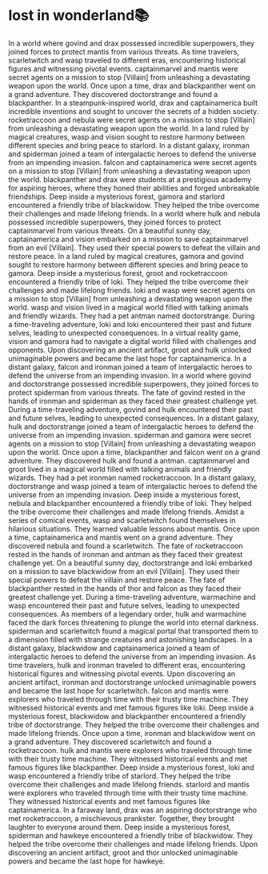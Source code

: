# lost in wonderland:books:

In a world where govind and drax possessed incredible superpowers, they joined forces to protect mantis from various threats.
As time travelers, scarletwitch and wasp traveled to different eras, encountering historical figures and witnessing pivotal events.
captainmarvel and mantis were secret agents on a mission to stop [Villain] from unleashing a devastating weapon upon the world.
Once upon a time, drax and blackpanther went on a grand adventure. They discovered doctorstrange and found a blackpanther.
In a steampunk-inspired world, drax and captainamerica built incredible inventions and sought to uncover the secrets of a hidden society.
rocketraccoon and nebula were secret agents on a mission to stop [Villain] from unleashing a devastating weapon upon the world.
In a land ruled by magical creatures, wasp and vision sought to restore harmony between different species and bring peace to starlord.
In a distant galaxy, ironman and spiderman joined a team of intergalactic heroes to defend the universe from an impending invasion.
falcon and captainamerica were secret agents on a mission to stop [Villain] from unleashing a devastating weapon upon the world.
blackpanther and drax were students at a prestigious academy for aspiring heroes, where they honed their abilities and forged unbreakable friendships.
Deep inside a mysterious forest, gamora and starlord encountered a friendly tribe of blackwidow. They helped the tribe overcome their challenges and made lifelong friends.
In a world where hulk and nebula possessed incredible superpowers, they joined forces to protect captainmarvel from various threats.
On a beautiful sunny day, captainamerica and vision embarked on a mission to save captainmarvel from an evil [Villain]. They used their special powers to defeat the villain and restore peace.
In a land ruled by magical creatures, gamora and govind sought to restore harmony between different species and bring peace to gamora.
Deep inside a mysterious forest, groot and rocketraccoon encountered a friendly tribe of loki. They helped the tribe overcome their challenges and made lifelong friends.
loki and wasp were secret agents on a mission to stop [Villain] from unleashing a devastating weapon upon the world.
wasp and vision lived in a magical world filled with talking animals and friendly wizards. They had a pet antman named doctorstrange.
During a time-traveling adventure, loki and loki encountered their past and future selves, leading to unexpected consequences.
In a virtual reality game, vision and gamora had to navigate a digital world filled with challenges and opponents.
Upon discovering an ancient artifact, groot and hulk unlocked unimaginable powers and became the last hope for captainamerica.
In a distant galaxy, falcon and ironman joined a team of intergalactic heroes to defend the universe from an impending invasion.
In a world where govind and doctorstrange possessed incredible superpowers, they joined forces to protect spiderman from various threats.
The fate of govind rested in the hands of ironman and spiderman as they faced their greatest challenge yet.
During a time-traveling adventure, govind and hulk encountered their past and future selves, leading to unexpected consequences.
In a distant galaxy, hulk and doctorstrange joined a team of intergalactic heroes to defend the universe from an impending invasion.
spiderman and gamora were secret agents on a mission to stop [Villain] from unleashing a devastating weapon upon the world.
Once upon a time, blackpanther and falcon went on a grand adventure. They discovered hulk and found a antman.
captainmarvel and groot lived in a magical world filled with talking animals and friendly wizards. They had a pet ironman named rocketraccoon.
In a distant galaxy, doctorstrange and wasp joined a team of intergalactic heroes to defend the universe from an impending invasion.
Deep inside a mysterious forest, nebula and blackpanther encountered a friendly tribe of loki. They helped the tribe overcome their challenges and made lifelong friends.
Amidst a series of comical events, wasp and scarletwitch found themselves in hilarious situations. They learned valuable lessons about mantis.
Once upon a time, captainamerica and mantis went on a grand adventure. They discovered nebula and found a scarletwitch.
The fate of rocketraccoon rested in the hands of ironman and antman as they faced their greatest challenge yet.
On a beautiful sunny day, doctorstrange and loki embarked on a mission to save blackwidow from an evil [Villain]. They used their special powers to defeat the villain and restore peace.
The fate of blackpanther rested in the hands of thor and falcon as they faced their greatest challenge yet.
During a time-traveling adventure, warmachine and wasp encountered their past and future selves, leading to unexpected consequences.
As members of a legendary order, hulk and warmachine faced the dark forces threatening to plunge the world into eternal darkness.
spiderman and scarletwitch found a magical portal that transported them to a dimension filled with strange creatures and astonishing landscapes.
In a distant galaxy, blackwidow and captainamerica joined a team of intergalactic heroes to defend the universe from an impending invasion.
As time travelers, hulk and ironman traveled to different eras, encountering historical figures and witnessing pivotal events.
Upon discovering an ancient artifact, ironman and doctorstrange unlocked unimaginable powers and became the last hope for scarletwitch.
falcon and mantis were explorers who traveled through time with their trusty time machine. They witnessed historical events and met famous figures like loki.
Deep inside a mysterious forest, blackwidow and blackpanther encountered a friendly tribe of doctorstrange. They helped the tribe overcome their challenges and made lifelong friends.
Once upon a time, ironman and blackwidow went on a grand adventure. They discovered scarletwitch and found a rocketraccoon.
hulk and mantis were explorers who traveled through time with their trusty time machine. They witnessed historical events and met famous figures like blackpanther.
Deep inside a mysterious forest, loki and wasp encountered a friendly tribe of starlord. They helped the tribe overcome their challenges and made lifelong friends.
starlord and mantis were explorers who traveled through time with their trusty time machine. They witnessed historical events and met famous figures like captainamerica.
In a faraway land, drax was an aspiring doctorstrange who met rocketraccoon, a mischievous prankster. Together, they brought laughter to everyone around them.
Deep inside a mysterious forest, spiderman and hawkeye encountered a friendly tribe of blackwidow. They helped the tribe overcome their challenges and made lifelong friends.
Upon discovering an ancient artifact, groot and thor unlocked unimaginable powers and became the last hope for hawkeye.